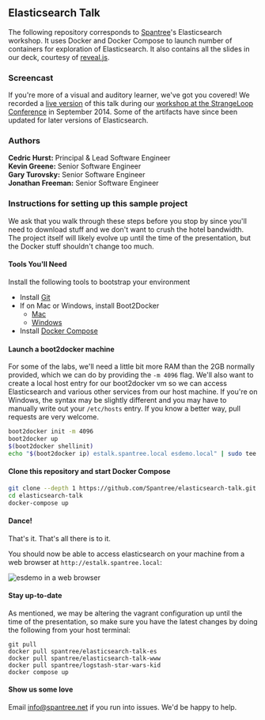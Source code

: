 ## Elasticsearch Talk

The following repository corresponds to [Spantree](http://www.spantree.net)'s Elasticsearch workshop. It uses Docker and Docker Compose to launch number of containers for exploration of Elasticsearch. It also contains all the slides in our deck, courtesy of [reveal.js](https://github.com/hakimel/reveal.js/).

### Screencast

If you're more of a visual and auditory learner, we've got you covered! We recorded a [live version](http://bit.ly/strangeloop-elasticsearch) of this talk during our [workshop at the StrangeLoop Conference](https://thestrangeloop.com/sessions/getting-started-with-elasticsearch) in September 2014. Some of the artifacts have since been updated for later versions of Elasticsearch.

### Authors

**Cedric Hurst:** Principal &amp; Lead Software Engineer<br/>
**Kevin Greene:** Senior Software Engineer<br/>
**Gary Turovsky:** Senior Software Engineer<br/>
**Jonathan Freeman:** Senior Software Engineer<br/>

### Instructions for setting up this sample project

We ask that you walk through these steps before you stop by since you'll need to download stuff
and we don't want to crush the hotel bandwidth.  The project itself will likely evolve up until
the time of the presentation, but the Docker stuff shouldn't change too much.

#### Tools You'll Need

Install the following tools to bootstrap your environment

* Install [Git](https://help.github.com/articles/set-up-git)
* If on Mac or Windows, install Boot2Docker
  * [Mac](https://docs.docker.com/installation/mac/)
  * [Windows](https://docs.docker.com/installation/windows/)
* Install [Docker Compose](https://docs.docker.com/compose/)

#### Launch a boot2docker machine

For some of the labs, we'll need a little bit more RAM than the 2GB normally provided, which we can do by providing the `-m 4096` flag. We'll also want to create a local host entry for our boot2docker vm so we can access Elasticsearch and various other services from our host machine. If you're on Windows, the syntax may be slightly different and you may have to manually write out your `/etc/hosts` entry. If you know a better way, pull requests are very welcome.

```bash
boot2docker init -m 4096
boot2docker up
$(boot2docker shellinit)
echo "$(boot2docker ip) estalk.spantree.local esdemo.local" | sudo tee -a /etc/hosts
```

#### Clone this repository and start Docker Compose

```bash
git clone --depth 1 https://github.com/Spantree/elasticsearch-talk.git
cd elasticsearch-talk
docker-compose up
```

#### Dance!

That's it.  That's all there is to it.

You should now be able to access elasticsearch on your machine from a web browser at `http://estalk.spantree.local`:

![esdemo in a web browser](images/esdemo-web-browser.gif)

#### Stay up-to-date

As mentioned, we may be altering the vagrant configuration up until the time of the presentation, so make sure you have 
the latest changes by doing the following from your host terminal:

```
git pull
docker pull spantree/elasticsearch-talk-es
docker pull spantree/elasticsearch-talk-www
docker pull spantree/logstash-star-wars-kid
docker compose up
```

#### Show us some love

Email info@spantree.net if you run into issues.  We'd be happy to help.
